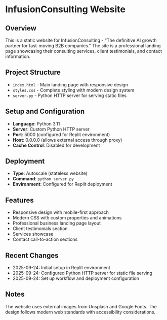 # InfusionConsulting Website

## Overview
This is a static website for InfusionConsulting - "The definitive AI growth partner for fast-moving B2B companies." The site is a professional landing page showcasing their consulting services, client testimonials, and contact information.

## Project Structure
- `index.html` - Main landing page with responsive design
- `styles.css` - Complete styling with modern design system
- `server.py` - Python HTTP server for serving static files

## Setup and Configuration
- **Language**: Python 3.11
- **Server**: Custom Python HTTP server
- **Port**: 5000 (configured for Replit environment)
- **Host**: 0.0.0.0 (allows external access through proxy)
- **Cache Control**: Disabled for development

## Deployment
- **Type**: Autoscale (stateless website)
- **Command**: `python server.py`
- **Environment**: Configured for Replit deployment

## Features
- Responsive design with mobile-first approach
- Modern CSS with custom properties and animations
- Professional business landing page layout
- Client testimonials section
- Services showcase
- Contact call-to-action sections

## Recent Changes
- 2025-09-24: Initial setup in Replit environment
- 2025-09-24: Configured Python HTTP server for static file serving
- 2025-09-24: Set up workflow and deployment configuration

## Notes
The website uses external images from Unsplash and Google Fonts. The design follows modern web standards with accessibility considerations.